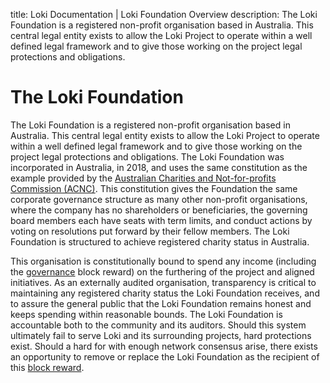 title: Loki Documentation | Loki Foundation Overview
description: The Loki Foundation is a registered non-profit organisation based in Australia. This central legal entity exists to allow the Loki Project to operate within a well defined legal framework and to give those working on the project legal protections and obligations.

# The Loki Foundation

The Loki Foundation is a registered non-profit organisation based in Australia. This central legal entity exists to allow the Loki Project to operate within a well defined legal framework and to give those working on the project legal protections and obligations. The Loki Foundation was incorporated in Australia, in 2018, and uses the same constitution as the example provided by the [Australian Charities and Not-for-profits Commission (ACNC)](https://acnc.gov.au/CMDownload.aspx?ContentKey=2efea0fa-af4f-4231-88af-5cffc11df8b7&ContentItemKey=6046cbc5-d7fd-4b6b-93ba-c8e3114b07ba). This constitution gives the Foundation the same corporate governance structure as many other non-profit organisations, where the company has no shareholders or beneficiaries, the governing board members each have seats with term limits, and conduct actions by voting on resolutions put forward by their fellow members.  The Loki Foundation is structured to achieve registered charity status in Australia.

This organisation is constitutionally bound to spend any income (including the [governance](../Governance/Governance.md) block reward) on the furthering of the project and aligned initiatives. As an externally audited organisation, transparency is  critical to maintaining any registered charity status the Loki Foundation receives, and to assure the general public that  the Loki Foundation remains honest and keeps spending within reasonable bounds. The Loki Foundation is accountable both to the community and its auditors. Should this system ultimately fail to serve Loki and its surrounding projects, hard  protections exist. Should a hard for with enough network consensus arise, there exists an opportunity to remove or replace the Loki Foundation as the recipient of this [block reward](../Advanced/Cryptoeconomics.md).